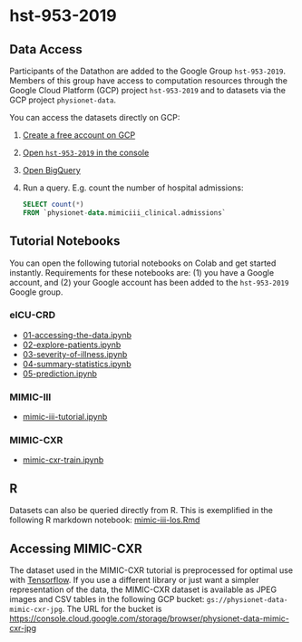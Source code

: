 # hst-953-2019

## Data Access

Participants of the Datathon are added to the Google Group `hst-953-2019`. Members of this group have access to computation resources through the Google Cloud Platform (GCP) project `hst-953-2019` and to datasets via the GCP project `physionet-data`.

You can access the datasets directly on GCP:
1. [Create a free account on GCP](cloud.google.com)
2. [Open `hst-953-2019` in the console](https://console.cloud.google.com/home/dashboard?project=hst-953-2019)
3. [Open BigQuery](https://console.cloud.google.com/bigquery?project=hst-953-2019)
4. Run a query. E.g. count the number of hospital admissions:

   ```SQL
   SELECT count(*)
   FROM `physionet-data.mimiciii_clinical.admissions` 
   ```

## Tutorial Notebooks

You can open the following tutorial notebooks on Colab and get started instantly. Requirements for these notebooks are: (1) you have a Google account, and (2) your Google account has been added to the `hst-953-2019` Google group.

### eICU-CRD
* [01-accessing-the-data.ipynb](https://colab.research.google.com/github/MIT-LCP/2019-hst-953/blob/master/tutorials/eicu/01-accessing-the-data.ipynb)
* [02-explore-patients.ipynb](https://colab.research.google.com/github/MIT-LCP/2019-hst-953/blob/master/tutorials/eicu/02-explore-patients.ipynb)
* [03-severity-of-illness.ipynb](https://colab.research.google.com/github/MIT-LCP/2019-hst-953/blob/master/tutorials/eicu/03-severity-of-illness.ipynb)
* [04-summary-statistics.ipynb](https://colab.research.google.com/github/MIT-LCP/2019-hst-953/blob/master/tutorials/eicu/04-summary-statistics.ipynb)
* [05-prediction.ipynb](https://colab.research.google.com/github/MIT-LCP/2019-hst-953/blob/master/tutorials/eicu/05-prediction.ipynb)

### MIMIC-III
* [mimic-iii-tutorial.ipynb](https://colab.research.google.com/github/MIT-LCP/2019-hst-953/blob/master/tutorials/mimic-iii/mimic-iii-tutorial.ipynb)

### MIMIC-CXR
* [mimic-cxr-train.ipynb](https://colab.research.google.com/github/MIT-LCP/2019-hst-953/blob/master/tutorials/mimic-cxr/mimic-cxr-train.ipynb)

## R 

Datasets can also be queried directly from R. This is exemplified in the following R markdown notebook: [mimic-iii-los.Rmd](https://colab.research.google.com/github/MIT-LCP/2019-hst-953/blob/master/tutorials/mimic-iii/mimic-iii-los.Rmd)

## Accessing MIMIC-CXR

The dataset used in the MIMIC-CXR tutorial is preprocessed for optimal use with [Tensorflow](https://www.tensorflow.org/). If you use a different library or just want a simpler representation of the data, the MIMIC-CXR dataset is available as JPEG images and CSV tables in the following GCP bucket: `gs://physionet-data-mimic-cxr-jpg`. The URL for the bucket is <https://console.cloud.google.com/storage/browser/physionet-data-mimic-cxr-jpg>
